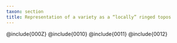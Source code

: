 ```yaml
---
taxon: section
title: Representation of a variety as a “locally” ringed topos
---
```


@include{000Z}
@include{0010}
@include{0011}
@include{0012}
